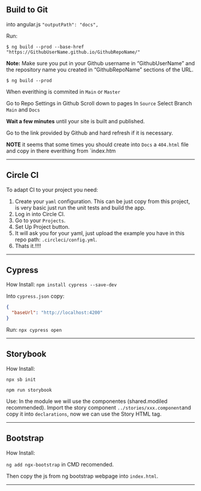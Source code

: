 ## Build to Git

into angular.js
`"outputPath": "docs",`

Run:

`$ ng build --prod --base-href "https://GithubUserName.github.io/GithubRepoName/"`

**Note:** Make sure you put in your Github username in “GithubUserName” and the repository name you created in “GithubRepoName” sections of the URL.

`$ ng build --prod`

When everithing is commited in `Main` or `Master`

Go to Repo Settings in Github
Scroll down to pages
In `Source`
Select Branch `Main` and `Docs`

**Wait a few minutes** until your site is built and published.

Go to the link provided by Github and hard refresh if it is necessary.

**NOTE** it seems that some times you should create into `Docs` a `404.html` file and copy in there everithing from `index.htm

------------------------------

## Circle CI
To adapt CI to your project you need:

1. Create your `yaml` configuration. This can be just copy from this project, is very basic just run the unit tests and build the app.
2. Log in into Circle CI.
3. Go to your `Projects`.
4. Set Up Project button.
5. It will ask you for your yaml, just upload the example you have in this repo path: `.circleci/config.yml`.
6. Thats it.!!!!

------------------------------

## Cypress
How Install:
`npm install cypress --save-dev`

Into `cypress.json` copy:

```json
{
  "baseUrl": "http://localhost:4200"
}
```
Run: `npx cypress open`

------------------------------

## Storybook
How Install:

`npx sb init`

`npm run storybook`

Use:
In the module we will use the componentes (shared.modiled recommended). Import the story component `../stories/xxx.component`and copy it into `declarations`, now we can use the Story HTML tag.

------------------------------

## Bootstrap
How Install:

`ng add ngx-bootstrap` in CMD recomended.

Then copy the js from ng bootstrap webpage into `index.html`.

------------------------------
